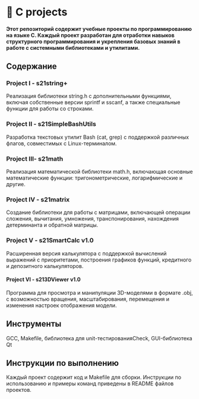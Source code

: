 # 📂 C projects
#### Этот репозиторий содержит учебные проекты по программированию на языке C. Каждый проект разработан для отработки навыков структурного программирования и укрепления базовых знаний в работе с системными библиотеками и утилитами.

## Содержание
### Project I - s21string+
Реализация библиотеки string.h с дополнительными функциями, включая собственные версии sprintf и sscanf, а также специальные функции для работы со строками.

### Project II  - s21SimpleBashUtils
Разработка текстовых утилит Bash (cat, grep) с поддержкой различных флагов, совместимых с Linux-терминалом.

### Project III- s21math
Реализация математической библиотеки math.h, включающая основные математические функции: тригонометрические, логарифмические и другие.

### Project IV - s21matrix
Создание библиотеки для работы с матрицами, включающей операции сложения, вычитания, умножения, транспонирования, нахождения детерминанта и обратной матрицы.

### Project V  - s21SmartCalc v1.0
Расширенная версия калькулятора с поддержкой вычислений выражений с приоритетами, построения графиков функций, кредитного и депозитного калькуляторов.

#### Project VI - s213DViewer v1.0
Программа для просмотра и манипуляции 3D-моделями в формате .obj, с возможностью вращения, масштабирования, перемещения и изменения настроек отображения модели.

## Инструменты
GCC, Makefile, библиотека для unit-тестированияCheck, GUI-библиотека Qt

## Инструкции по выполнению
Каждый проект содержит код и Makefile для сборки. Инструкции по использованию и примеры команд приведены в README файлов проектов.
